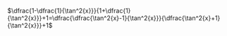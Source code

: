 $\dfrac{1-\dfrac{1}{\tan^2{x}}}{1+\dfrac{1}{\tan^2{x}}}+1=\dfrac{\dfrac{\tan^2{x}-1}{\tan^2{x}}}{\dfrac{\tan^2{x}+1}{\tan^2{x}}}+1$